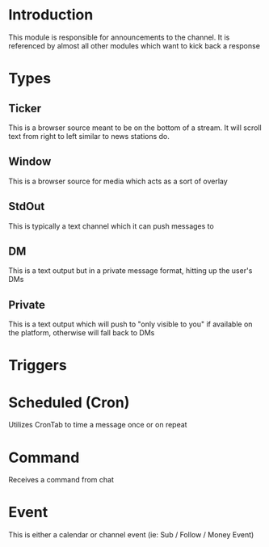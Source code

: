 # Introduction

This module is responsible for announcements to the channel.
It is referenced by almost all other modules which want to kick back a response


# Types

## Ticker
This is a browser source meant to be on the bottom of a stream. It will scroll text from right to left similar to news stations do.

## Window
This is a browser source for media which acts as a sort of overlay

## StdOut
This is typically a text channel which it can push messages to

## DM
This is a text output but in a private message format, hitting up the user's DMs

## Private
This is a text output which will push to "only visible to you" if available on the platform, otherwise will fall back to DMs

# Triggers

# Scheduled (Cron)
Utilizes CronTab to time a message once or on repeat

# Command
Receives a command from chat

# Event
This is either a calendar or channel event (ie: Sub / Follow / Money Event)